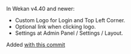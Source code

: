 In Wekan v4.40 and newer:

- Custom Logo for Login and Top Left Corner.
- Optional link when clicking logo.
- Settings at Admin Panel / Settings / Layout.

Added [with this commit](https://github.com/wekan/wekan/commit/a7c3317ed696fad8e211b22afbb3012f3a4f2ddb)